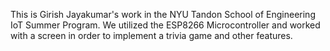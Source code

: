 This is Girish Jayakumar's work in the NYU Tandon School of Engineering IoT Summer Program. We utilized the ESP8266 Microcontroller and worked with a screen in order to implement a trivia game and other features. 
 
